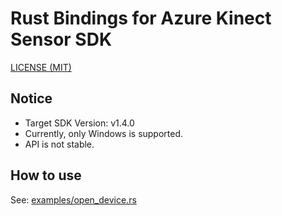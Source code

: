 Rust Bindings for Azure Kinect Sensor SDK
=====

[LICENSE (MIT)](LICENSE)

## Notice

* Target SDK Version: v1.4.0
* Currently, only Windows is supported.
* API is not stable.

## How to use

See: [examples/open_device.rs](examples/open_device.rs)